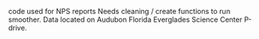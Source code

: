 code used for NPS reports 
Needs cleaning / create functions to run smoother.
Data located on Audubon Florida Everglades Science Center P-drive. 
